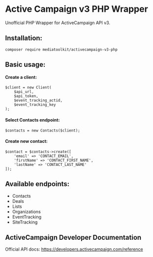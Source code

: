 # Active Campaign v3 PHP Wrapper

Unofficial PHP Wrapper for ActiveCampaign API v3.

## Installation:

```
composer require mediatoolkit/activecampaign-v3-php
```

## Basic usage:

#### Create a client:

```
$client = new Client(
    $api_url,
    $api_token,
    $event_tracking_actid,
    $event_tracking_key
);
```

#### Select Contacts endpoint:

```
$contacts = new Contacts($client);
```

#### Create new contact:

```
$contact = $contacts->create([
    'email' => 'CONTACT_EMAIL',
    'firstName' => 'CONTACT_FIRST_NAME',
    'lastName' => 'CONTACT_LAST_NAME'
]);
```

## Available endpoints:

- Contacts
- Deals
- Lists
- Organizations
- EventTracking
- SiteTracking

## ActiveCampaign Developer Documentation

Official API docs: https://developers.activecampaign.com/reference
